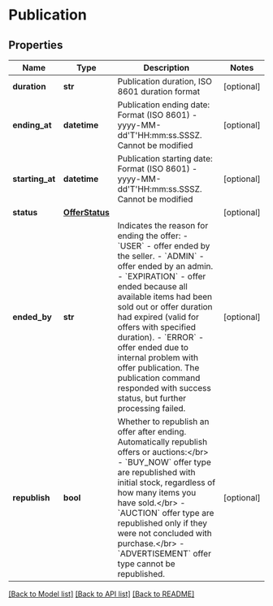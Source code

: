 # Publication

## Properties
Name | Type | Description | Notes
------------ | ------------- | ------------- | -------------
**duration** | **str** | Publication duration, ISO 8601 duration format | [optional] 
**ending_at** | **datetime** | Publication ending date: Format (ISO 8601) - yyyy-MM-dd&#39;T&#39;HH:mm:ss.SSSZ. Cannot be modified | [optional] 
**starting_at** | **datetime** | Publication starting date: Format (ISO 8601) - yyyy-MM-dd&#39;T&#39;HH:mm:ss.SSSZ. Cannot be modified | [optional] 
**status** | [**OfferStatus**](OfferStatus.md) |  | [optional] 
**ended_by** | **str** | Indicates the reason for ending the offer:  - &#x60;USER&#x60; - offer ended by the seller.  - &#x60;ADMIN&#x60; - offer ended by an admin.  - &#x60;EXPIRATION&#x60; - offer ended because all available items had been sold out or offer duration had expired (valid for    offers with specified duration).  - &#x60;ERROR&#x60; - offer ended due to internal problem with offer publication. The publication command responded with    success status, but further processing failed. | [optional] 
**republish** | **bool** | Whether to republish an offer after ending. Automatically republish offers or auctions:&lt;/br&gt; - &#x60;BUY_NOW&#x60; offer type are republished with initial stock, regardless of how many items you have sold.&lt;/br&gt; - &#x60;AUCTION&#x60; offer type are republished only if they were not concluded with purchase.&lt;/br&gt; - &#x60;ADVERTISEMENT&#x60; offer type cannot be republished. | [optional] 

[[Back to Model list]](../README.md#documentation-for-models) [[Back to API list]](../README.md#documentation-for-api-endpoints) [[Back to README]](../README.md)


